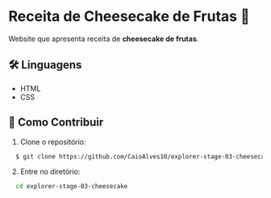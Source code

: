 # Receita de Cheesecake de Frutas 🍰

Website que apresenta receita de **cheesecake de frutas**.

## 🛠 Linguagens

- HTML
- CSS

## 🤝 Como Contribuir

1. Clone o repositório:
```bash
  $ git clone https://github.com/CaioAlves10/explorer-stage-03-cheesecake.git
```

2. Entre no diretório:
```bash
  cd explorer-stage-03-cheesecake
```
